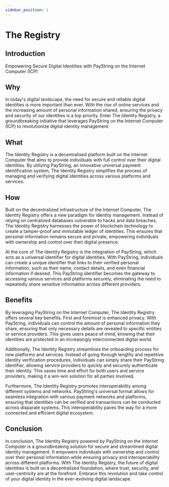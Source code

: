 ```yaml
---
sidebar_position: 1
---
```


# The Registry

## Introduction
Empowering Secure Digital Identities with PayString on the Internet Computer (ICP)


## Why
In today's digital landscape, the need for secure and reliable digital identities is more important than ever. With the rise of online services and the increasing amount of personal information shared, ensuring the privacy and security of our identities is a top priority. Enter The Identity Registry, a groundbreaking initiative that leverages PayString on the Internet Computer (ICP) to revolutionize digital identity management.


## What
The Identity Registry is a decentralised platform built on the Internet Computer that aims to provide individuals with full control over their digital identities. By utilizing PayString, an innovative universal payment identification system, The Identity Registry simplifies the process of managing and verifying digital identities across various platforms and services.


## How
Built on the decentralized infrastructure of the Internet Computer, The Identity Registry offers a new paradigm for identity management. Instead of relying on centralized databases vulnerable to hacks and data breaches, The Identity Registry harnesses the power of blockchain technology to create a tamper-proof and immutable ledger of identities. This ensures that personal information remains secure and private, empowering individuals with ownership and control over their digital presence.

At the core of The Identity Registry is the integration of PayString, which acts as a universal identifier for digital identities. With PayString, individuals can create a unique identifier that links to their verified personal information, such as their name, contact details, and even financial information if desired. This PayString identifier becomes the gateway to accessing various services and platforms securely, eliminating the need to repeatedly share sensitive information across different providers.


## Benefits
By leveraging PayString on the Internet Computer, The Identity Registry offers several key benefits. First and foremost is enhanced privacy. With PayString, individuals can control the amount of personal information they share, ensuring that only necessary details are revealed to specific entities or service providers. This gives users peace of mind, knowing that their identities are protected in an increasingly interconnected digital world.

Additionally, The Identity Registry streamlines the onboarding process for new platforms and services. Instead of going through lengthy and repetitive identity verification procedures, individuals can simply share their PayString identifier, allowing service providers to quickly and securely authenticate their identity. This saves time and effort for both users and service providers, making it a win-win solution for all parties involved.

Furthermore, The Identity Registry promotes interoperability among different systems and networks. PayString's universal format allows for seamless integration with various payment networks and platforms, ensuring that identities can be verified and transactions can be conducted across disparate systems. This interoperability paves the way for a more connected and efficient digital ecosystem.


## Conclusion
In conclusion, The Identity Registry powered by PayString on the Internet Computer is a groundbreaking solution for secure and streamlined digital identity management. It empowers individuals with ownership and control over their personal information while ensuring privacy and interoperability across different platforms. With The Identity Registry, the future of digital identities is built on a decentralized foundation, where trust, security, and user-centricity are at the forefront. Embrace this revolution and take control of your digital identity in the ever-evolving digital landscape.